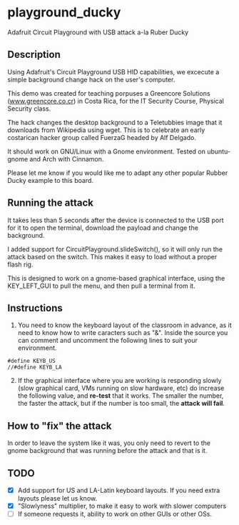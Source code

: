 # playground_ducky
Adafruit Circuit Playground with USB attack a-la Ruber Ducky

## Description
Using Adafruit's Circuit Playground USB HID capabilities, we excecute a simple background change hack on the user's computer.

This demo was created for teaching porpuses a Greencore Solutions (www.greencore.co.cr) in Costa Rica, for the IT Security Course, Physical Security class.

The hack changes the desktop background to a Teletubbies image that it downloads from Wikipedia using wget. This is to celebrate an early costarican hacker group called FuerzaG headed by Alf Delgado.

It should work on GNU/Linux with a Gnome environment. Tested on ubuntu-gnome and Arch with Cinnamon.

Please let me know if you would like me to adapt any other popular Rubber Ducky example to this board.

## Running the attack
It takes less than 5 seconds after the device is connected to the USB port for it to open the terminal, download the payload and change the background.

I added support for CircuitPlayground.slideSwitch(), so it will only run the attack based on the switch. This makes it easy to load without a proper flash rig.

This is designed to work on a gnome-based graphical interface, using the KEY_LEFT_GUI to pull the menu, and then pull a terminal from it.

## Instructions

1. You need to know the keyboard layout of the classroom in advance, as it need to know how to write caracters such as "&". Inside the source you can comment and uncomment the following lines to suit your environment.

```
#define KEYB_US
//#define KEYB_LA
```

2. If the graphical interface where you are working is responding slowly (slow graphical card, VMs running on slow hardware, etc) do increase the following value, and **re-test** that it works. The smaller the number, the faster the attack, but if the number is too small, the **attack will fail**.

## How to "fix" the attack
In order to leave the system like it was, you only need to revert to the gnome background that was running before the attack and that is it.

## TODO

- [x] Add support for US and LA-Latin keyboard layouts. If you need extra layouts please let us know.
- [x] "Slowlyness" multiplier, to make it easy to work with slower computers
- [ ] If someone requests it, ability to work on other GUIs or other OSs.
